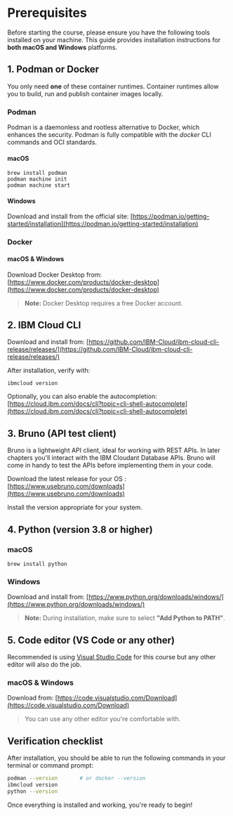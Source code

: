 # Prerequisites

Before starting the course, please ensure you have the following tools installed on your machine. This guide provides installation instructions for **both macOS and Windows** platforms.

## 1. Podman or Docker

You only need **one** of these container runtimes. Container runtimes allow you to build, run and publish container images locally.

### Podman

Podman is a daemonless and rootless alternative to Docker, which enhances the security. Podman is fully compatible with the _docker_ CLI commands and OCI standards.

#### macOS

```
brew install podman
podman machine init
podman machine start
```

#### Windows

Download and install from the official site: [https://podman.io/getting-started/installation](https://podman.io/getting-started/installation)

### Docker

#### macOS & Windows

Download Docker Desktop from: [https://www.docker.com/products/docker-desktop](https://www.docker.com/products/docker-desktop)

> **Note:** Docker Desktop requires a free Docker account.

## 2. IBM Cloud CLI

Download and install from: [https://github.com/IBM-Cloud/ibm-cloud-cli-release/releases/](https://github.com/IBM-Cloud/ibm-cloud-cli-release/releases/)

After installation, verify with:

```
ibmcloud version
```

Optionally, you can also enable the autocompletion:<br />
[https://cloud.ibm.com/docs/cli?topic=cli-shell-autocomplete](https://cloud.ibm.com/docs/cli?topic=cli-shell-autocomplete)

## 3. Bruno (API test client)

Bruno is a lightweight API client, ideal for working with REST APIs. In later chapters you'll interact with the IBM Cloudant Database APIs. Bruno will come in handy to test the APIs before implementing them in your code.

Download the latest release for your OS :  
[https://www.usebruno.com/downloads](https://www.usebruno.com/downloads)

Install the version appropriate for your system.

## 4. Python (version 3.8 or higher)

### macOS

```
brew install python
```

### Windows

Download and install from: [https://www.python.org/downloads/windows/](https://www.python.org/downloads/windows/)

> **Note:** During installation, make sure to select **"Add Python to PATH"**.

## 5. Code editor (VS Code or any other)

Recommended is using [Visual Studio Code](https://code.visualstudio.com/) for this course but any other editor will also do the job.

### macOS & Windows

Download from: [https://code.visualstudio.com/Download](https://code.visualstudio.com/Download)

> You can use any other editor you're comfortable with.

## Verification checklist

After installation, you should be able to run the following commands in your terminal or command prompt:

```bash
podman --version       # or docker --version
ibmcloud version
python --version
```

Once everything is installed and working, you're ready to begin!
